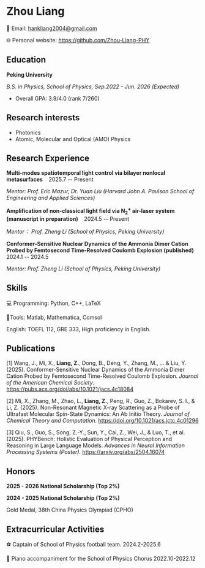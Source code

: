 # Zhou Liang

📧 Email: hankliang2004@gmail.com 

🌐 Personal website: https://github.com/Zhou-Liang-PHY

## Education

**Peking University**

*B.S. in Physics, School of Physics, Sep.2022 - Jun. 2026 (Expected)*

* Overall GPA: 3.9/4.0 (rank 7/260)

## Research interests

* Photonics
* Atomic, Molecular and Optical (AMO) Physics

## Research Experience

**Multi-modes spatiotemporal light control via bilayer nonlocal metasurfaces** &nbsp;&nbsp; 2025.7 -- Present

*Mentor: Prof. Eric Mazur, Dr. Yuan Liu (Harvard John A. Paulson School of Engineering and Applied Sciences)*

**Amplification of non-classical light field via $\mathrm{N}_2^+$ air-laser system (manuscript in preparation)** &nbsp;&nbsp; 2024.5 -- Present

*Mentor： Prof. Zheng Li (School of Physics, Peking University)*

**Conformer-Sensitive Nuclear Dynamics of the Ammonia Dimer Cation Probed by Femtosecond Time-Resolved Coulomb Explosion (published)** &nbsp;&nbsp; 2024.1 -- 2024.5

*Mentor: Prof. Zheng Li (School of Physics, Peking University)*


## Skills

💻 Programming: Python, C++, LaTeX

🔧Tools: Matlab, Mathematica, Comsol

English: TOEFL 112, GRE 333, High proficiency in English.

## Publications

[1] Wang, J., Mi, X., **Liang, Z.**, Dong, B., Deng, Y., Zhang, M., ... & Liu, Y. (2025). Conformer-Sensitive Nuclear Dynamics of the Ammonia Dimer Cation Probed by Femtosecond Time-Resolved Coulomb Explosion. *Journal of the American Chemical Society*. https://pubs.acs.org/doi/abs/10.1021/jacs.4c18084

[2] Mi, X., Zhang, M., Zhao, L., **Liang, Z.**, Peng, R., Guo, Z., Bokarev, S. I., & Li, Z. (2025). Non-Resonant Magnetic X-ray Scattering as a Probe of Ultrafast Molecular Spin-State Dynamics: An Ab Initio Theory. *Journal of Chemical Theory and Computation*. https://doi.org/10.1021/acs.jctc.4c01296

[3] Qiu, S., Guo, S., Song, Z.-Y., Sun, Y., Cai, Z., Wei, J., & Luo, T., et al. (2025). PHYBench: Holistic Evaluation of Physical Perception and Reasoning in Large Language Models. *Advances in Neural Information Processing Systems (Poster).* https://arxiv.org/abs/2504.16074

## Honors

**2025 - 2026 National Scholarship (Top 2%)**

**2024 - 2025 National Scholarship (Top 2%)**

Gold Medal, 38th China Physics Olympiad (CPHO)

## Extracurricular Activities

⚽ Captain of School of Physics football team. 2024.2-2025.6

🎹 Piano accompaniment for the School of Physics Chorus  2022.10-2022.12


